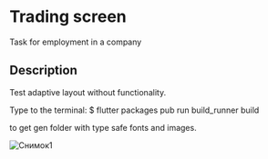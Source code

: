 # Trading screen

Task for employment in a company

## Description

Test adaptive layout without functionality.

Type to the terminal:
$ flutter packages pub run build_runner build

to get gen folder with type safe fonts and images.



![Снимок1](https://user-images.githubusercontent.com/116317644/230592355-5c4e6dcf-18f6-4939-9bae-498146cc4428.PNG)
